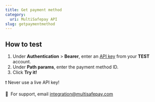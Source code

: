 ```yaml
---
title: Get payment method
category:
  uri: MultiSafepay API
slug: getpaymentmethod
---
```


## How to test

1. Under **Authentication** > **Bearer**, enter an [API key](/docs/sites#site-id-api-key-and-security-code) from your **TEST** account.
2. Under **Path params**, enter the payment method ID.
3. Click **Try it!**

❗️ Never use a live API key!

💬  For support, email [integration@multisafepay.com](mailto:integration@multisafepay.com)

